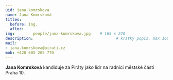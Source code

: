 ```yaml
---
uid: jana.komrskova
name: Jana Komrsková
titles:
  before: Ing. 
  after:
img: 		people/jana-komrskova.jpg    # 165 x 220
description:            	        			# kratký popis, max 160 znaků
mail:
- jana.komrskova@pirati.cz
mob: +420 605 205 770
---
```


**Jana Komrsková** kandiduje za Piráty jako lídr na radnici městské části Praha 10. 
